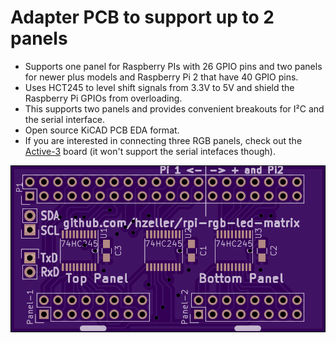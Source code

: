 Adapter PCB to support up to 2 panels
======================================

   * Supports one panel for Raspberry PIs with 26 GPIO pins and two
     panels for newer plus models and Raspberry Pi 2 that have 40 GPIO pins.
   * Uses HCT245 to level shift signals from 3.3V to 5V and shield
     the Raspberry Pi GPIOs from overloading.
   * This supports two panels and provides convenient breakouts
     for I²C and the serial interface.
   * Open source KiCAD PCB EDA format.
   * If you are interested in connecting three RGB panels, check out the
     [Active-3](../active-3/) board (it won't support the serial intefaces
     though).

![Preview][rendering]

[rendering]: ../../img/active2-pcb.png
